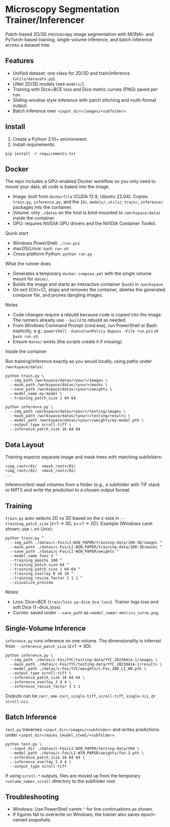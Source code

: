 # Microscopy Segmentation Trainer/Inferencer

Patch-based 2D/3D microscopy image segmentation with MONAI- and PyTorch-based
training, single-volume inference, and batch inference across a dataset tree.

## Features

- Unified dataset: one class for 2D/3D and train/inference (`utils/datasets.py`).
- UNet 2D/3D models (see `models/`).
- Training with Dice+BCE loss and Dice metric curves (PNG) saved per run.
- Sliding-window style inference with patch stitching and multi-format output.
- Batch inference over `<input_dir>/images/<subfolder>`.

## Install

1) Create a Python 3.10+ environment.
2) Install requirements:

```
pip install -r requirements.txt
```

## Docker

The repo includes a GPU-enabled Docker workflow so you only need to mount your data; all code is baked into the image.

- Image: built from `Dockerfile` (CUDA 12.9, Ubuntu 22.04). Copies `train.py`, `inference.py`, and the `IO/`, `models/`, `utils/`, `train/`, `inference/` packages into the container.
- Volume: only `./datas` on the host is bind-mounted to `/workspace/datas` inside the container.
- GPU: requires NVIDIA GPU drivers and the NVIDIA Container Toolkit.

Quick start

- Windows PowerShell: `./run.ps1`
- macOS/Linux: `bash run.sh`
- Cross‑platform Python: `python run.py`

What the runner does
- Generates a temporary `docker-compose.yml` with the single volume mount for `datas/`.
- Builds the image and starts an interactive container (`bash`) in `/workspace`.
- On exit (Ctrl+C), stops and removes the container, deletes the generated compose file, and prunes dangling images.

Notes
- Code changes require a rebuild because code is copied into the image. The runners already use `--build` to rebuild as needed.
- From Windows Command Prompt (cmd.exe), run PowerShell or Bash explicitly, e.g.: `powershell -ExecutionPolicy Bypass -File run.ps1` or `bash run.sh`.
- Ensure `datas/` exists (the scripts create it if missing).

Inside the container

Run training/inference exactly as you would locally, using paths under `/workspace/datas`:

```
python train.py \
  --img_path /workspace/datas/<your>/images \
  --mask_path /workspace/datas/<your>/masks \
  --save_path /workspace/datas/<your>/weights \
  --model_name my-model \
  --training_patch_size 1 64 64

python inference.py \
  --img_path /workspace/datas/<your>/testing/images \
  --mask_path /workspace/datas/<your>/testing/results \
  --model_path /workspace/datas/<your>/weights/my-model.pth \
  --output_type scroll-tiff \
  --inference_patch_size 16 64 64
```

## Data Layout

Training expects separate image and mask trees with matching subfolders:

```
<img_root>/01/  <mask_root>/01/
<img_root>/02/  <mask_root>/02/
...
```

Inference/test read volumes from a folder (e.g., a subfolder with TIF stack or
NIfTI) and write the prediction to a chosen output format.

## Training

`train.py` auto-selects 2D vs 3D based on the z-size in `--training_patch_size`
(z>1 → 3D, z==1 → 2D). Example (Windows caret shown; use `\` on Unix):

```
python train.py ^
  --img_path ./datas/c-Fos/LI-WIN_PAPER/training-data/100-3D/images ^
  --mask_path ./datas/c-Fos/LI-WIN_PAPER/training-data/100-3D/masks ^
  --save_path ./datas/c-Fos/LI-WIN_PAPER/weights ^
  --model_name func-3 ^
  --training_epochs 100 ^
  --training_batch_size 64 ^
  --training_patch_size 1 64 64 ^
  --training_overlay 0 16 16 ^
  --training_resize_factor 1 1 1 ^
  --visualize_preview
```

Notes:
- Loss: Dice+BCE (`train/loss.py:dice_bce_loss`). Trainer logs loss and soft Dice (1−dice_loss).
- Curves: saved under `--save_path` as `<model_name>-metrics_curve.png`.

## Single-Volume Inference

`inference.py` runs inference on one volume. The dimensionality is inferred from
`--inference_patch_size` (z>1 → 3D).

```
python inference.py \
  --img_path ./datas/c-Fos/YYC/testing-data/YYC_20230414-1/images \
  --mask_path ./datas/c-Fos/YYC/testing-data/YYC_20230414-1/results \
  --model_path ./datas/c-Fos/YYC/weights/c-Fos_200_LI_AN.pth \
  --output_type scroll-tiff \
  --inference_patch_size 16 64 64 \
  --inference_overlay 2 4 4 \
  --inference_resize_factor 1 1 1
```

Outputs can be `zarr`, `ome-zarr`, `single-tiff`, `scroll-tiff`, `single-nii`, or `scroll-nii`.

## Batch Inference

`test.py` traverses `<input_dir>/images/<subfolder>` and writes predictions
under `<input_dir>/masks_{model_stem}/<subfolder>`.

```
python test.py \
  --input_dir ./datas/c-Fos/LI-WIN_PAPER/testing-data/V60 \
  --model_path ./datas/c-Fos/LI-WIN_PAPER/weights/fun-3.pth \
  --inference_patch_size 16 64 64 \
  --inference_overlay 2 4 4 \
  --output_type scroll-tiff
```

If using `scroll-*` outputs, files are moved up from the temporary
`<volume_name>_scroll` directory to the subfolder root.

## Troubleshooting

- Windows: Use PowerShell carets `^` for line continuations as shown.
- If figures fail to overwrite on Windows, the trainer also saves epoch-named snapshots.
